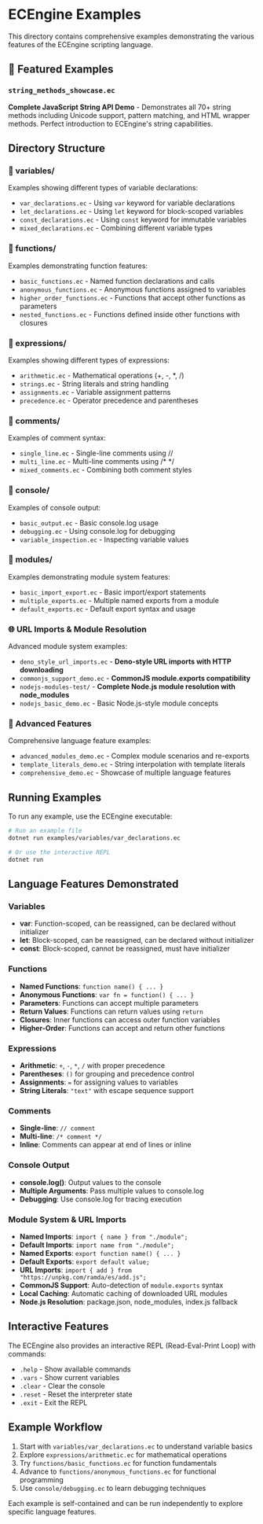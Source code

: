 # ECEngine Examples

This directory contains comprehensive examples demonstrating the various features of the ECEngine scripting language.

## 🌟 Featured Examples

### `string_methods_showcase.ec` 
**Complete JavaScript String API Demo** - Demonstrates all 70+ string methods including Unicode support, pattern matching, and HTML wrapper methods. Perfect introduction to ECEngine's string capabilities.

## Directory Structure

### 📁 variables/
Examples showing different types of variable declarations:
- `var_declarations.ec` - Using `var` keyword for variable declarations
- `let_declarations.ec` - Using `let` keyword for block-scoped variables  
- `const_declarations.ec` - Using `const` keyword for immutable variables
- `mixed_declarations.ec` - Combining different variable types

### 📁 functions/
Examples demonstrating function features:
- `basic_functions.ec` - Named function declarations and calls
- `anonymous_functions.ec` - Anonymous functions assigned to variables
- `higher_order_functions.ec` - Functions that accept other functions as parameters
- `nested_functions.ec` - Functions defined inside other functions with closures

### 📁 expressions/
Examples showing different types of expressions:
- `arithmetic.ec` - Mathematical operations (+, -, *, /)
- `strings.ec` - String literals and string handling
- `assignments.ec` - Variable assignment patterns
- `precedence.ec` - Operator precedence and parentheses

### 📁 comments/
Examples of comment syntax:
- `single_line.ec` - Single-line comments using //
- `multi_line.ec` - Multi-line comments using /* */
- `mixed_comments.ec` - Combining both comment styles

### 📁 console/
Examples of console output:
- `basic_output.ec` - Basic console.log usage
- `debugging.ec` - Using console.log for debugging
- `variable_inspection.ec` - Inspecting variable values

### 📁 modules/
Examples demonstrating module system features:
- `basic_import_export.ec` - Basic import/export statements
- `multiple_exports.ec` - Multiple named exports from a module
- `default_exports.ec` - Default export syntax and usage

### 🌐 URL Imports & Module Resolution
Advanced module system examples:
- `deno_style_url_imports.ec` - **Deno-style URL imports with HTTP downloading**
- `commonjs_support_demo.ec` - **CommonJS module.exports compatibility** 
- `nodejs-modules-test/` - **Complete Node.js module resolution with node_modules**
- `nodejs_basic_demo.ec` - Basic Node.js-style module concepts

### 🚀 Advanced Features
Comprehensive language feature examples:
- `advanced_modules_demo.ec` - Complex module scenarios and re-exports
- `template_literals_demo.ec` - String interpolation with template literals
- `comprehensive_demo.ec` - Showcase of multiple language features

## Running Examples

To run any example, use the ECEngine executable:

```bash
# Run an example file
dotnet run examples/variables/var_declarations.ec

# Or use the interactive REPL
dotnet run
```

## Language Features Demonstrated

### Variables
- **var**: Function-scoped, can be reassigned, can be declared without initializer
- **let**: Block-scoped, can be reassigned, can be declared without initializer  
- **const**: Block-scoped, cannot be reassigned, must have initializer

### Functions
- **Named Functions**: `function name() { ... }`
- **Anonymous Functions**: `var fn = function() { ... }`
- **Parameters**: Functions can accept multiple parameters
- **Return Values**: Functions can return values using `return`
- **Closures**: Inner functions can access outer function variables
- **Higher-Order**: Functions can accept and return other functions

### Expressions
- **Arithmetic**: `+`, `-`, `*`, `/` with proper precedence
- **Parentheses**: `()` for grouping and precedence control
- **Assignments**: `=` for assigning values to variables
- **String Literals**: `"text"` with escape sequence support

### Comments
- **Single-line**: `// comment`
- **Multi-line**: `/* comment */`
- **Inline**: Comments can appear at end of lines or inline

### Console Output
- **console.log()**: Output values to the console
- **Multiple Arguments**: Pass multiple values to console.log
- **Debugging**: Use console.log for tracing execution

### Module System & URL Imports
- **Named Imports**: `import { name } from "./module";`
- **Default Imports**: `import name from "./module";`
- **Named Exports**: `export function name() { ... }`
- **Default Exports**: `export default value;`
- **URL Imports**: `import { add } from "https://unpkg.com/ramda/es/add.js";`
- **CommonJS Support**: Auto-detection of `module.exports` syntax
- **Local Caching**: Automatic caching of downloaded URL modules
- **Node.js Resolution**: package.json, node_modules, index.js fallback

## Interactive Features

The ECEngine also provides an interactive REPL (Read-Eval-Print Loop) with commands:
- `.help` - Show available commands
- `.vars` - Show current variables
- `.clear` - Clear the console
- `.reset` - Reset the interpreter state
- `.exit` - Exit the REPL

## Example Workflow

1. Start with `variables/var_declarations.ec` to understand variable basics
2. Explore `expressions/arithmetic.ec` for mathematical operations
3. Try `functions/basic_functions.ec` for function fundamentals
4. Advance to `functions/anonymous_functions.ec` for functional programming
5. Use `console/debugging.ec` to learn debugging techniques

Each example is self-contained and can be run independently to explore specific language features.
